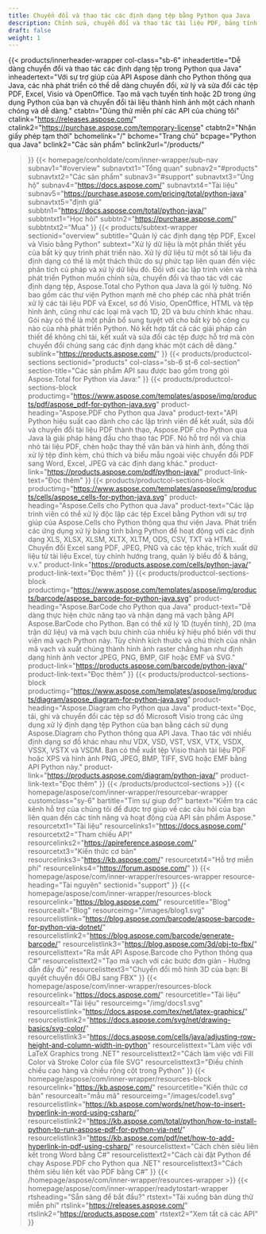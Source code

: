 ```yaml
---
title: Chuyển đổi và thao tác các định dạng tệp bằng Python qua Java
description: Chỉnh sửa, chuyển đổi và thao tác tài liệu PDF, bảng tính Excel và sơ đồ Visio hoặc tạo mã vạch 1D và 2D trong Python thông qua Java bằng API Aspose.
draft: false
weight: 1
---
```

{{< products/innerheader-wrapper col-class="sb-6"
  inheadertitle="Dễ dàng chuyển đổi và thao tác các định dạng tệp trong Python qua Java"
  inheadertext="Với sự trợ giúp của API Aspose dành cho Python thông qua Java, các nhà phát triển có thể dễ dàng chuyển đổi, xử lý và sửa đổi các tệp PDF, Excel, Visio và OpenOffice. Tạo mã vạch tuyến tính hoặc 2D trong ứng dụng Python của bạn và chuyển đổi tài liệu thành hình ảnh một cách nhanh chóng và dễ dàng."
  ctabtn="Dùng thử miễn phí các API của chúng tôi"
  ctalink="https://releases.aspose.com/"
  ctalink2="https://purchase.aspose.com/temporary-license"
  ctabtn2="Nhận giấy phép tạm thời"
  bchomelink="/"
  bchome="Trang chủ"
  bcpage="Python qua Java"
  bclink2="Các sản phẩm"
  bclink2url="/products/"
  >}}
  {{< homepage/conholdate/com/inner-wrapper/sub-nav 
subnav1="#overview"
subnavtxt1="Tổng quan" 
subnav2="#products"
subnavtxt2="Các sản phẩm" 
subnav3="#support"
subnavtxt3="Ủng hộ" 
subnav4="https://docs.aspose.com/"
subnavtxt4="Tài liệu" 
subnav5="https://purchase.aspose.com/pricing/total/python-java"
subnavtxt5="định giá" 
subbtn1="https://docs.aspose.com/total/python-java/"
subbtntxt1="Học hỏi"
subbtn2="https://purchase.aspose.com/"
subbtntxt2="Mua"
>}}
   {{< products/subtext-wrapper sectionid="overview" 
   subtitle="Quản lý các định dạng tệp PDF, Excel và Visio bằng Python"
   subtext="Xử lý dữ liệu là một phần thiết yếu của bất kỳ quy trình phát triển nào. Xử lý dữ liệu từ một số tài liệu đa định dạng có thể là một thách thức do sự phức tạp liên quan đến việc phân tích cú pháp và xử lý dữ liệu đó. Đối với các lập trình viên và nhà phát triển Python muốn chỉnh sửa, chuyển đổi và thao tác với các định dạng tệp, Aspose.Total cho Python qua Java là gói lý tưởng. Nó bao gồm các thư viện Python mạnh mẽ cho phép các nhà phát triển xử lý các tài liệu PDF và Excel, sơ đồ Visio, OpenOffice, HTML và tệp hình ảnh, cũng như các loại mã vạch 1D, 2D và bưu chính khác nhau. Gói này có thể là một phần bổ sung tuyệt vời cho bất kỳ bộ công cụ nào của nhà phát triển Python. Nó kết hợp tất cả các giải pháp cần thiết để không chỉ tải, kết xuất và sửa đổi các tệp được hỗ trợ mà còn chuyển đổi chúng sang các định dạng khác một cách dễ dàng."
   sublink="https://products.aspose.com/"
   >}} 
{{< products/productcol-sections
sectionid="products" 
col-class="sb-6 st-6 col-section"
section-title="Các sản phẩm API sau được bao gồm trong gói Aspose.Total for Python via Java:"
>}}
{{< products/productcol-sections-block
productimg="https://www.aspose.com/templates/aspose/img/products/pdf/aspose_pdf-for-python-java.svg"
product-heading="Aspose.PDF cho Python qua Java"
product-text="API Python hiệu suất cao dành cho các lập trình viên để kết xuất, sửa đổi và chuyển đổi tài liệu PDF thành thạo, Aspose.PDF cho Python qua Java là giải pháp hàng đầu cho thao tác PDF. Nó hỗ trợ nối và chia nhỏ tài liệu PDF, chèn hoặc thay thế văn bản và hình ảnh, đồng thời xử lý tệp đính kèm, chú thích và biểu mẫu ngoài việc chuyển đổi PDF sang Word, Excel, JPEG và các định dạng khác."
product-link="https://products.aspose.com/pdf/python-java/"
product-link-text="Đọc thêm"
>}}
{{< products/productcol-sections-block
productimg="https://www.aspose.com/templates/aspose/img/products/cells/aspose_cells-for-python-java.svg"
product-heading="Aspose.Cells cho Python qua Java"
product-text="Các lập trình viên có thể xử lý độc lập các tệp Excel bằng Python với sự trợ giúp của Aspose.Cells cho Python thông qua thư viện Java. Phát triển các ứng dụng xử lý bảng tính bằng Python để hoạt động với các định dạng XLS, XLSX, XLSM, XLTX, XLTM, ODS, CSV, TXT và HTML. Chuyển đổi Excel sang PDF, JPEG, PNG và các tệp khác, trích xuất dữ liệu từ tài liệu Excel, tùy chỉnh hướng trang, quản lý biểu đồ & bảng, v.v."
product-link="https://products.aspose.com/cells/python-java/"
product-link-text="Đọc thêm"
>}}
{{< products/productcol-sections-block
productimg="https://www.aspose.com/templates/aspose/img/products/barcode/aspose_barcode-for-python-java.svg"
product-heading="Aspose.BarCode cho Python qua Java"
product-text="Dễ dàng thực hiện chức năng tạo và nhận dạng mã vạch bằng API Aspose.BarCode cho Python. Bạn có thể xử lý 1D (tuyến tính), 2D (ma trận dữ liệu) và mã vạch bưu chính của nhiều ký hiệu phổ biến với thư viện mã vạch Python này. Tùy chỉnh kích thước và chú thích của nhãn mã vạch và xuất chúng thành hình ảnh raster chẳng hạn như định dạng hình ảnh vector JPEG, PNG, BMP, GIF hoặc EMF và SVG."
product-link="https://products.aspose.com/barcode/python-java/"
product-link-text="Đọc thêm"
>}}
{{< products/productcol-sections-block
productimg="https://www.aspose.com/templates/aspose/img/products/diagram/aspose_diagram-for-python-java.svg"
product-heading="Aspose.Diagram cho Python qua Java"
product-text="Đọc, tải, ghi và chuyển đổi các tệp sơ đồ Microsoft Visio trong các ứng dụng xử lý định dạng tệp Python của bạn bằng cách sử dụng Aspose.Diagram cho Python thông qua API Java. Thao tác với nhiều định dạng sơ đồ khác nhau như VDX, VSD, VST, VSX, VTX, VSDX, VSSX, VSTX và VSDM. Bạn có thể xuất tệp Visio thành tài liệu PDF hoặc XPS và hình ảnh PNG, JPEG, BMP, TIFF, SVG hoặc EMF bằng API Python này."
product-link="https://products.aspose.com/diagram/python-java/"
product-link-text="Đọc thêm"
>}}
{{< /products/productcol-sections >}}
{{< homepage/aspose/com/inner-wrapper/resourcebar-wrapper
customclass="sy-6"
bartitle="Tim sự giup đơ?"
bartext="Kiểm tra các kênh hỗ trợ của chúng tôi để được trợ giúp về các câu hỏi của bạn liên quan đến các tính năng và hoạt động của API sản phẩm Aspose."
resourcetxt1="Tài liệu"
resourcelinks1="https://docs.aspose.com/"
resourcetxt2="Tham chiếu API"
resourcelinks2="https://apireference.aspose.com/"
resourcetxt3="Kiến thức cơ bản"
resourcelinks3="https://kb.aspose.com/"
resourcetxt4="Hỗ trợ miễn phí"
resourcelinks4="https://forum.aspose.com/"
>}}
{{< homepage/aspose/com/inner-wrapper/resources-wrapper
resource-heading="Tài nguyên"
sectionid="support"
>}}
{{< homepage/aspose/com/inner-wrapper/resources-block
resourcelink="https://blog.aspose.com/"
resourcetitle="Blog"
resourcealt="Blog"
resourceimg="/images/blog1.svg"
resourcelistlink="https://blog.aspose.com/barcode/aspose-barcode-for-python-via-dotnet/"
resourcelistlink2="https://blog.aspose.com/barcode/generate-barcode/"
resourcelistlink3="https://blog.aspose.com/3d/obj-to-fbx/"
resourcelisttext="Ra mắt API Aspose.Barcode cho Python thông qua C#"
resourcelisttext2="Tạo mã vạch với các bước đơn giản - Hướng dẫn đầy đủ"
resourcelisttext3="Chuyển đổi mô hình 3D của bạn: Bí quyết chuyển đổi OBJ sang FBX"
>}}
{{< homepage/aspose/com/inner-wrapper/resources-block
resourcelink="https://docs.aspose.com/"
resourcetitle="Tài liệu"
resourcealt="Tài liệu"
resourceimg="/img/docs1.svg"
resourcelistlink="https://docs.aspose.com/tex/net/latex-graphics/"
resourcelistlink2="https://docs.aspose.com/svg/net/drawing-basics/svg-color/"
resourcelistlink3="https://docs.aspose.com/cells/java/adjusting-row-height-and-column-width-in-python"
resourcelisttext="Làm việc với LaTeX Graphics trong .NET"
resourcelisttext2="Cách làm việc với Fill Color và Stroke Color của file SVG"
resourcelisttext3="Điều chỉnh chiều cao hàng và chiều rộng cột trong Python"
>}}
{{< homepage/aspose/com/inner-wrapper/resources-block
resourcelink="https://kb.aspose.com/"
resourcetitle="Kiến thức cơ bản"
resourcealt="mẫu mã"
resourceimg="/images/code1.svg"
resourcelistlink="https://kb.aspose.com/words/net/how-to-insert-hyperlink-in-word-using-csharp/"
resourcelistlink2="https://kb.aspose.com/total/python/how-to-install-python-to-run-aspose-pdf-for-python-via-net/"
resourcelistlink3="https://kb.aspose.com/pdf/net/how-to-add-hyperlink-in-pdf-using-csharp/"
resourcelisttext="Cách chèn siêu liên kết trong Word bằng C#"
resourcelisttext2="Cách cài đặt Python để chạy Aspose.PDF cho Python qua .NET"
resourcelisttext3="Cách thêm siêu liên kết vào PDF bằng C#"
>}}
{{< /homepage/aspose/com/inner-wrapper/resources-wrapper >}}
{{< homepage/aspose/com/inner-wrapper/readytostart-wrapper
rtsheading="Sẵn sàng để bắt đầu?"
rtstext="Tải xuống bản dùng thử miễn phí"
rtslink="https://releases.aspose.com/"
rtslink2="https://products.aspose.com"
rtstext2="Xem tất cả các API"
>}}

